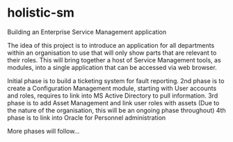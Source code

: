 # holistic-sm
Building an Enterprise Service Management application

The idea of this project is to introduce an application for all departments within an organisation
to use that will only show parts that are relevant to their roles. This will bring together a host of
Service Management tools, as modules, into a single application that can be accessed via web browser.

Initial phase is to build a ticketing system for fault reporting.
2nd phase is to create a Configuration Management module, starting with User accounts and roles, requires to link into MS Active Directory to pull information.
3rd phase is to add Asset Management and link user roles with assets (Due to the nature of the organisation, this will be an ongoing phase throughout)
4th phase is to link into Oracle for Personnel administration

More phases will follow...
